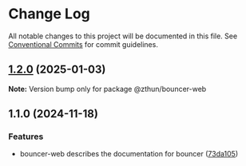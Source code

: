 # Change Log

All notable changes to this project will be documented in this file.
See [Conventional Commits](https://conventionalcommits.org) for commit guidelines.

## [1.2.0](https://github.com/zthun/bouncer/compare/v1.1.0...v1.2.0) (2025-01-03)

**Note:** Version bump only for package @zthun/bouncer-web





## 1.1.0 (2024-11-18)


### Features

* bouncer-web describes the documentation for bouncer ([73da105](https://github.com/zthun/bouncer/commit/73da10539f4035ba7f018478ffd76c0a6f332977))
